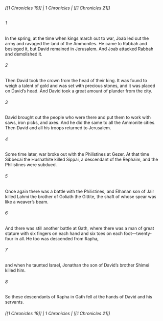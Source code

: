 ###### [[1 Chronicles 19]] | 1 Chronicles | [[1 Chronicles 21]]

###### 1
In the spring, at the time when kings march out to war, Joab led out the army and ravaged the land of the Ammonites. He came to Rabbah and besieged it, but David remained in Jerusalem. And Joab attacked Rabbah and demolished it.
###### 2
Then David took the crown from the head of their king. It was found to weigh a talent of gold and was set with precious stones, and it was placed on David’s head. And David took a great amount of plunder from the city.
###### 3
David brought out the people who were there and put them to work with saws, iron picks, and axes. And he did the same to all the Ammonite cities. Then David and all his troops returned to Jerusalem.
###### 4
Some time later, war broke out with the Philistines at Gezer. At that time Sibbecai the Hushathite killed Sippai, a descendant of the Rephaim, and the Philistines were subdued.
###### 5
Once again there was a battle with the Philistines, and Elhanan son of Jair killed Lahmi the brother of Goliath the Gittite, the shaft of whose spear was like a weaver’s beam.
###### 6
And there was still another battle at Gath, where there was a man of great stature with six fingers on each hand and six toes on each foot—twenty-four in all. He too was descended from Rapha,
###### 7
and when he taunted Israel, Jonathan the son of David’s brother Shimei killed him.
###### 8
So these descendants of Rapha in Gath fell at the hands of David and his servants.

###### [[1 Chronicles 19]] | 1 Chronicles | [[1 Chronicles 21]]
